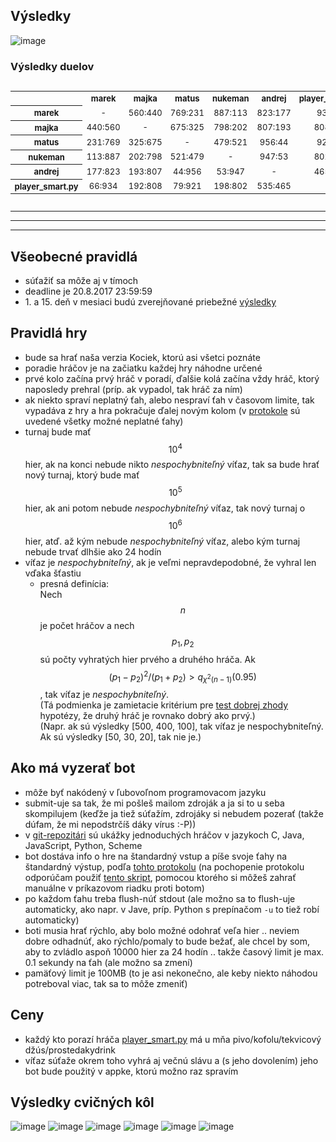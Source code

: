 <script src='https://cdnjs.cloudflare.com/ajax/libs/mathjax/2.7.0/MathJax.js?config=TeX-MML-AM_CHTML'></script>

## Výsledky
![image](https://marekkukan.github.io/liars-dice/graph-2017-08-21.svg)

### Výsledky duelov
<div style="overflow-x: auto;">
<table style="margin-left: auto; margin-right: auto; text-align: center; font-size: small;">
<tr><th></th><th>marek</th><th>majka</th><th>matus</th><th>nukeman</th><th>andrej</th><th>player_smart.py</th></tr>
<tr><th>marek</th><td>-</td><td>560:440</td><td>769:231</td><td>887:113</td><td>823:177</td><td>934:66</td></tr>
<tr><th>majka</th><td>440:560</td><td>-</td><td>675:325</td><td>798:202</td><td>807:193</td><td>808:192</td></tr>
<tr><th>matus</th><td>231:769</td><td>325:675</td><td>-</td><td>479:521</td><td>956:44</td><td>921:79</td></tr>
<tr><th>nukeman</th><td>113:887</td><td>202:798</td><td>521:479</td><td>-</td><td>947:53</td><td>802:198</td></tr>
<tr><th>andrej</th><td>177:823</td><td>193:807</td><td>44:956</td><td>53:947</td><td>-</td><td>465:535</td></tr>
<tr><th>player_smart.py</th><td>66:934</td><td>192:808</td><td>79:921</td><td>198:802</td><td>535:465</td><td>-</td></tr>
</table>
</div>

---
---
---

## Všeobecné pravidlá
* súťažiť sa môže aj v tímoch
* deadline je 20.8.2017 23:59:59
* 1\. a 15. deň v mesiaci budú zverejňované priebežné [výsledky](#results)

## Pravidlá hry
* bude sa hrať naša verzia Kociek, ktorú asi všetci poznáte
* poradie hráčov je na začiatku každej hry náhodne určené
* prvé kolo začína prvý hráč v poradí, ďalšie kolá začína vždy hráč, ktorý naposledy prehral (príp. ak vypadol, tak hráč za ním)
* ak niekto spraví neplatný ťah, alebo nespraví ťah v časovom limite, tak vypadáva z hry a hra pokračuje ďalej novým kolom (v [protokole](https://github.com/marekkukan/liars-dice/blob/master/protocol.txt) sú uvedené všetky možné neplatné ťahy)
* turnaj bude mať $$10^4$$ hier, ak na konci nebude nikto *nespochybniteľný* víťaz, tak sa bude hrať nový turnaj, ktorý bude mať $$10^5$$ hier, ak ani potom nebude *nespochybniteľný* víťaz, tak nový turnaj o $$10^6$$ hier, atď. až kým nebude *nespochybniteľný* víťaz, alebo kým turnaj nebude trvať dlhšie ako 24 hodín
* víťaz je *nespochybniteľný*, ak je veľmi nepravdepodobné, že vyhral len vďaka šťastiu
  * presná definícia:  
Nech $$n$$ je počet hráčov a nech $$p_1, p_2$$ sú počty vyhratých hier prvého a druhého hráča.
Ak $$(p_1 - p_2)^2 / (p_1 + p_2) > q_{\chi^2(n-1)}(0.95)$$, tak víťaz je *nespochybniteľný*.  
(Tá podmienka je zamietacie kritérium pre [test dobrej zhody](https://cs.wikipedia.org/wiki/Test_dobr%C3%A9_shody) hypotézy, že druhý hráč je rovnako dobrý ako prvý.)  
(Napr. ak sú výsledky [500, 400, 100], tak víťaz je nespochybniteľný. Ak sú výsledky [50, 30, 20], tak nie je.)

## Ako má vyzerať bot
* môže byť nakódený v ľubovoľnom programovacom jazyku
* submit-uje sa tak, že mi pošleš mailom zdroják a ja si to u seba skompilujem (keďže ja tiež súťažím, zdrojáky si nebudem pozerať (takže dúfam, že mi nepodstrčíš dáky vírus :-P))
* v [git-repozitári](https://github.com/marekkukan/liars-dice) sú ukážky jednoduchých hráčov v jazykoch C, Java, JavaScript, Python, Scheme
* bot dostáva info o hre na štandardný vstup a píše svoje ťahy na štandardný výstup, podľa [tohto protokolu](https://github.com/marekkukan/liars-dice/blob/master/protocol.txt) (na pochopenie protokolu odporúčam použiť [tento skript](https://github.com/marekkukan/liars-dice/blob/master/play.sh), pomocou ktorého si môžeš zahrať manuálne v príkazovom riadku proti botom)
* po každom ťahu treba flush-núť stdout (ale možno sa to flush-uje automaticky, ako napr. v Jave, príp. Python s prepínačom `-u` to tiež robí automaticky)
* boti musia hrať rýchlo, aby bolo možné odohrať veľa hier .. neviem dobre odhadnúť, ako rýchlo/pomaly to bude bežať, ale chcel by som, aby to zvládlo aspoň 10000 hier za 24 hodín .. takže časový limit je max. 0.1 sekundy na ťah (ale možno sa zmení)
* pamäťový limit je 100MB (to je asi nekonečno, ale keby niekto náhodou potreboval viac, tak sa to môže zmeniť)

## Ceny
* každý kto porazí hráča [player_smart.py](https://github.com/marekkukan/liars-dice/blob/master/player_smart.py) má u mňa pivo/kofolu/tekvicový džús/prostedakydrink
* víťaz súťaže okrem toho vyhrá aj večnú slávu a (s jeho dovolením) jeho bot bude použitý v appke, ktorú možno raz spravím

## <a name="results"></a>Výsledky cvičných kôl
![image](https://marekkukan.github.io/liars-dice/graph-2017-08-15.svg)
![image](https://marekkukan.github.io/liars-dice/graph-2017-07-19.svg)
![image](https://marekkukan.github.io/liars-dice/graph-2017-07-01.svg)
![image](https://marekkukan.github.io/liars-dice/graph-2017-06-15.svg)
![image](https://marekkukan.github.io/liars-dice/graph-2017-06-01.svg)
![image](https://marekkukan.github.io/liars-dice/graph-2017-05-01.svg)

